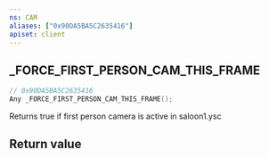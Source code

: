 ```yaml
---
ns: CAM
aliases: ["0x90DA5BA5C2635416"]
apiset: client
---
```

## _FORCE_FIRST_PERSON_CAM_THIS_FRAME

```c
// 0x90DA5BA5C2635416
Any _FORCE_FIRST_PERSON_CAM_THIS_FRAME();
```

Returns true if first person camera is active in saloon1.ysc


## Return value


